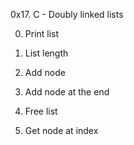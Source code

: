 0x17. C - Doubly linked lists

0. Print list

1. List length

2. Add node

3. Add node at the end

4. Free list

5. Get node at index
